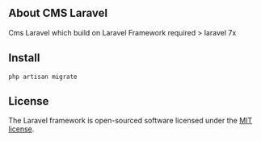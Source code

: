 ## About CMS Laravel
Cms Laravel which build on Laravel Framework
required > laravel 7x

## Install

```$xslt
php artisan migrate
```

## License

The Laravel framework is open-sourced software licensed under the [MIT license](https://opensource.org/licenses/MIT).
